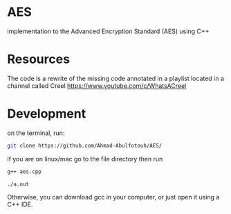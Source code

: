 # AES
implementation to the Advanced Encryption Standard (AES) using C++

# Resources
The code is a rewrite of the missing code annotated in a playlist located in a channel called Creel https://www.youtube.com/c/WhatsACreel

# Development
on the terminal, run:
```bash
git clone https://github.com/Ahmad-Abulfotouh/AES/
```
if you are on linux/mac go to the file directory then run

```bash
g++ aes.cpp
```
```bash
./a.out
```
Otherwise, you can download gcc in your computer, or just open it using a C++ IDE.

